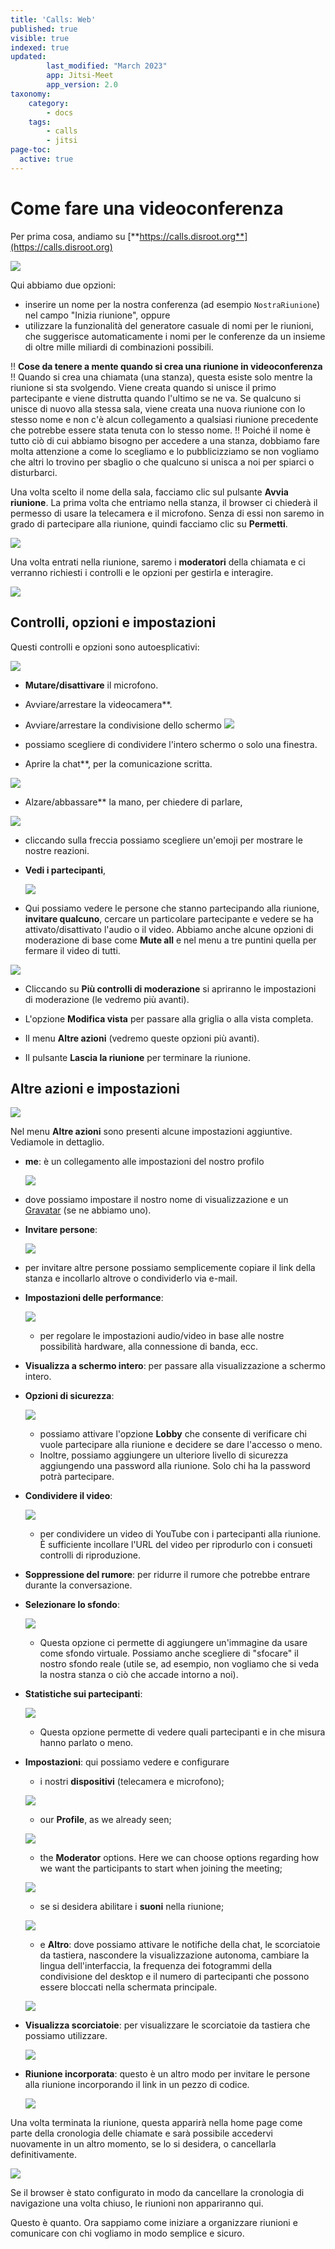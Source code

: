 ```yaml
---
title: 'Calls: Web'
published: true
visible: true
indexed: true
updated:
        last_modified: "March 2023"
        app: Jitsi-Meet
        app_version: 2.0
taxonomy:
    category:
        - docs
    tags:
        - calls
        - jitsi
page-toc:
  active: true
---
```


# Come fare una videoconferenza

Per prima cosa, andiamo su [**https://calls.disroot.org**](https://calls.disroot.org)

![](en/interface.png)

Qui abbiamo due opzioni:
- inserire un nome per la nostra conferenza (ad esempio `NostraRiunione`) nel campo "Inizia riunione", oppure
- utilizzare la funzionalità del generatore casuale di nomi per le riunioni, che suggerisce automaticamente i nomi per le conferenze da un insieme di oltre mille miliardi di combinazioni possibili.

!! **Cose da tenere a mente quando si crea una riunione in videoconferenza**
!! Quando si crea una chiamata (una stanza), questa esiste solo mentre la riunione si sta svolgendo. Viene creata quando si unisce il primo partecipante e viene distrutta quando l'ultimo se ne va. Se qualcuno si unisce di nuovo alla stessa sala, viene creata una nuova riunione con lo stesso nome e non c'è alcun collegamento a qualsiasi riunione precedente che potrebbe essere stata tenuta con lo stesso nome. 
!! Poiché il nome è tutto ciò di cui abbiamo bisogno per accedere a una stanza, dobbiamo fare molta attenzione a come lo scegliamo e lo pubblicizziamo se non vogliamo che altri lo trovino per sbaglio o che qualcuno si unisca a noi per spiarci o disturbarci. 

Una volta scelto il nome della sala, facciamo clic sul pulsante **Avvia riunione**.
La prima volta che entriamo nella stanza, il browser ci chiederà il permesso di usare la telecamera e il microfono. Senza di essi non saremo in grado di partecipare alla riunione, quindi facciamo clic su **Permetti**.

![](en/permissions.png)

Una volta entrati nella riunione, saremo i **moderatori** della chiamata e ci verranno richiesti i controlli e le opzioni per gestirla e interagire.

![](en/meeting.png)

## Controlli, opzioni e impostazioni
Questi controlli e opzioni sono autoesplicativi:

![](en/options.gif)

- **Mutare/disattivare** il microfono.
- Avviare/arrestare la videocamera**.
- Avviare/arrestare la condivisione dello schermo
  ![](en/share.screen.png)

 - possiamo scegliere di condividere l'intero schermo o solo una finestra.

 - Aprire la chat**, per la comunicazione scritta.

  ![](en/chat.png)

 - Alzare/abbassare** la mano, per chiedere di parlare,

  ![](en/raise.png)

 - cliccando sulla freccia possiamo scegliere un'emoji per mostrare le nostre reazioni.

- **Vedi i partecipanti**,

  ![](en/participants.png)

 - Qui possiamo vedere le persone che stanno partecipando alla riunione, **invitare qualcuno**, cercare un particolare partecipante e vedere se ha attivato/disattivato l'audio o il video. Abbiamo anche alcune opzioni di moderazione di base come **Mute all** e nel menu a tre puntini quella per fermare il video di tutti.

  ![](en/moderation.options.png)

* Cliccando su **Più controlli di moderazione** si apriranno le impostazioni di moderazione (le vedremo più avanti).
- L'opzione **Modifica vista** per passare alla griglia o alla vista completa.

- Il menu **Altre azioni** (vedremo queste opzioni più avanti).

- Il pulsante **Lascia la riunione** per terminare la riunione.

## Altre azioni e impostazioni

![](en/more.actions.png)

Nel menu **Altre azioni** sono presenti alcune impostazioni aggiuntive. Vediamole in dettaglio.

- **me**: è un collegamento alle impostazioni del nostro profilo

  ![](en/me.png)

* dove possiamo impostare il nostro nome di visualizzazione e un [Gravatar](https://en.wikipedia.org/wiki/Gravatar) (se ne abbiamo uno).

- **Invitare persone**:

  ![](en/invite.png)

 * per invitare altre persone possiamo semplicemente copiare il link della stanza e incollarlo altrove o condividerlo via e-mail.

- **Impostazioni delle performance**:

  ![](en/performance.png)

  * per regolare le impostazioni audio/video in base alle nostre possibilità hardware, alla connessione di banda, ecc.

- **Visualizza a schermo intero**: per passare alla visualizzazione a schermo intero.

- **Opzioni di sicurezza**:

  ![](en/security.png)

  * possiamo attivare l'opzione **Lobby** che consente di verificare chi vuole partecipare alla riunione e decidere se dare l'accesso o meno.
  * Inoltre, possiamo aggiungere un ulteriore livello di sicurezza aggiungendo una password alla riunione. Solo chi ha la password potrà partecipare. 

- **Condividere il video**:

  ![](en/share.video.png)

  * per condividere un video di YouTube con i partecipanti alla riunione. È sufficiente incollare l'URL del video per riprodurlo con i consueti controlli di riproduzione.

- **Soppressione del rumore**: per ridurre il rumore che potrebbe entrare durante la conversazione.

- **Selezionare lo sfondo**:

  ![](en/backgrounds.png)

  * Questa opzione ci permette di aggiungere un'immagine da usare come sfondo virtuale. Possiamo anche scegliere di "sfocare" il nostro sfondo reale (utile se, ad esempio, non vogliamo che si veda la nostra stanza o ciò che accade intorno a noi).

- **Statistiche sui partecipanti**:

  ![](en/participants.stats.png)

  * Questa opzione permette di vedere quali partecipanti e in che misura hanno parlato o meno.

- **Impostazioni**: qui possiamo vedere e configurare
  * i nostri **dispositivi** (telecamera e microfono);

  ![](en/settings.devices.png)

  * our **Profile**, as we already seen;

  ![](en/settings.profile.png)

  * the **Moderator** options. Here we can choose options regarding how we want the participants to start when joining the meeting;

  ![](en/settings.moderator.png)
  
  * se si desidera abilitare i **suoni** nella riunione;

  ![](en/settings.sounds.png)

  
  * e **Altro**: dove possiamo attivare le notifiche della chat, le scorciatoie da tastiera, nascondere la visualizzazione autonoma, cambiare la lingua dell'interfaccia, la frequenza dei fotogrammi della condivisione del desktop e il numero di partecipanti che possono essere bloccati nella schermata principale.

  ![](en/settings.more.png)

- **Visualizza scorciatoie**: per visualizzare le scorciatoie da tastiera che possiamo utilizzare.

  ![](en/shortcuts.png)

- **Riunione incorporata**: questo è un altro modo per invitare le persone alla riunione incorporando il link in un pezzo di codice.

  ![](en/embed.png)


Una volta terminata la riunione, questa apparirà nella home page come parte della cronologia delle chiamate e sarà possibile accedervi nuovamente in un altro momento, se lo si desidera, o cancellarla definitivamente.  

![](en/history.png)

Se il browser è stato configurato in modo da cancellare la cronologia di navigazione una volta chiuso, le riunioni non appariranno qui.

Questo è quanto. Ora sappiamo come iniziare a organizzare riunioni e comunicare con chi vogliamo in modo semplice e sicuro.
